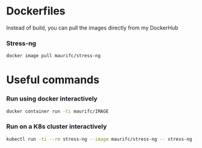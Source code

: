 # Dockerfiles
Instead of build, you can pull the images directly from my DockerHub

### Stress-ng
```bash
docker image pull maurifc/stress-ng
```

# Useful commands

### Run using docker interactively
```bash
docker container run -ti maurifc/IMAGE
```

### Run on a K8s cluster interactively
```bash
kubectl run -ti --rm stress-ng --image maurifc/stress-ng -- stress-ng --vm 2 --vm-bytes 1G
```